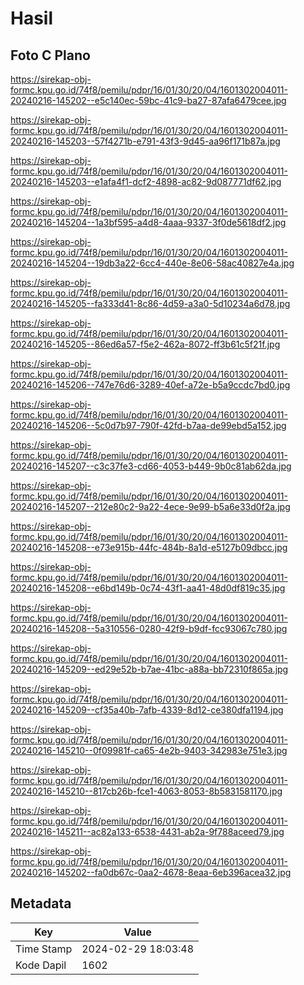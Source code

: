 # Hasil

## Foto C Plano

https://sirekap-obj-formc.kpu.go.id/74f8/pemilu/pdpr/16/01/30/20/04/1601302004011-20240216-145202--e5c140ec-59bc-41c9-ba27-87afa6479cee.jpg

https://sirekap-obj-formc.kpu.go.id/74f8/pemilu/pdpr/16/01/30/20/04/1601302004011-20240216-145203--57f4271b-e791-43f3-9d45-aa96f171b87a.jpg

https://sirekap-obj-formc.kpu.go.id/74f8/pemilu/pdpr/16/01/30/20/04/1601302004011-20240216-145203--e1afa4f1-dcf2-4898-ac82-9d087771df62.jpg

https://sirekap-obj-formc.kpu.go.id/74f8/pemilu/pdpr/16/01/30/20/04/1601302004011-20240216-145204--1a3bf595-a4d8-4aaa-9337-3f0de5618df2.jpg

https://sirekap-obj-formc.kpu.go.id/74f8/pemilu/pdpr/16/01/30/20/04/1601302004011-20240216-145204--19db3a22-6cc4-440e-8e06-58ac40827e4a.jpg

https://sirekap-obj-formc.kpu.go.id/74f8/pemilu/pdpr/16/01/30/20/04/1601302004011-20240216-145205--fa333d41-8c86-4d59-a3a0-5d10234a6d78.jpg

https://sirekap-obj-formc.kpu.go.id/74f8/pemilu/pdpr/16/01/30/20/04/1601302004011-20240216-145205--86ed6a57-f5e2-462a-8072-ff3b61c5f21f.jpg

https://sirekap-obj-formc.kpu.go.id/74f8/pemilu/pdpr/16/01/30/20/04/1601302004011-20240216-145206--747e76d6-3289-40ef-a72e-b5a9ccdc7bd0.jpg

https://sirekap-obj-formc.kpu.go.id/74f8/pemilu/pdpr/16/01/30/20/04/1601302004011-20240216-145206--5c0d7b97-790f-42fd-b7aa-de99ebd5a152.jpg

https://sirekap-obj-formc.kpu.go.id/74f8/pemilu/pdpr/16/01/30/20/04/1601302004011-20240216-145207--c3c37fe3-cd66-4053-b449-9b0c81ab62da.jpg

https://sirekap-obj-formc.kpu.go.id/74f8/pemilu/pdpr/16/01/30/20/04/1601302004011-20240216-145207--212e80c2-9a22-4ece-9e99-b5a6e33d0f2a.jpg

https://sirekap-obj-formc.kpu.go.id/74f8/pemilu/pdpr/16/01/30/20/04/1601302004011-20240216-145208--e73e915b-44fc-484b-8a1d-e5127b09dbcc.jpg

https://sirekap-obj-formc.kpu.go.id/74f8/pemilu/pdpr/16/01/30/20/04/1601302004011-20240216-145208--e6bd149b-0c74-43f1-aa41-48d0df819c35.jpg

https://sirekap-obj-formc.kpu.go.id/74f8/pemilu/pdpr/16/01/30/20/04/1601302004011-20240216-145208--5a310556-0280-42f9-b9df-fcc93067c780.jpg

https://sirekap-obj-formc.kpu.go.id/74f8/pemilu/pdpr/16/01/30/20/04/1601302004011-20240216-145209--ed29e52b-b7ae-41bc-a88a-bb72310f865a.jpg

https://sirekap-obj-formc.kpu.go.id/74f8/pemilu/pdpr/16/01/30/20/04/1601302004011-20240216-145209--cf35a40b-7afb-4339-8d12-ce380dfa1194.jpg

https://sirekap-obj-formc.kpu.go.id/74f8/pemilu/pdpr/16/01/30/20/04/1601302004011-20240216-145210--0f09981f-ca65-4e2b-9403-342983e751e3.jpg

https://sirekap-obj-formc.kpu.go.id/74f8/pemilu/pdpr/16/01/30/20/04/1601302004011-20240216-145210--817cb26b-fce1-4063-8053-8b5831581170.jpg

https://sirekap-obj-formc.kpu.go.id/74f8/pemilu/pdpr/16/01/30/20/04/1601302004011-20240216-145211--ac82a133-6538-4431-ab2a-9f788aceed79.jpg

https://sirekap-obj-formc.kpu.go.id/74f8/pemilu/pdpr/16/01/30/20/04/1601302004011-20240216-145202--fa0db67c-0aa2-4678-8eaa-6eb396acea32.jpg


## Metadata

| Key        | Value               |
| ---------- | ------------------- |
| Time Stamp | 2024-02-29 18:03:48 |
| Kode Dapil | 1602                |



